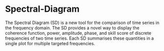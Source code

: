 # Spectral-Diagram
The Spectral Diagram (SD) is a new tool for the comparison of time series in the frequency domain. The SD provides a novel way to display the coherence function, power, amplitude, phase, and skill score of discrete frequencies of two time series. Each SD summarises these quantities in a single plot for multiple targeted frequencies.
